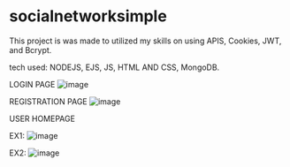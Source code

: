 # socialnetworksimple

This project is was made to utilized my skills on using APIS, Cookies, JWT, and Bcrypt.

tech used: NODEJS, EJS, JS, HTML AND CSS, MongoDB.

LOGIN PAGE
![image](https://user-images.githubusercontent.com/73566770/163292442-f71c7b50-91d6-413d-9783-7553203174d7.png)

REGISTRATION PAGE
![image](https://user-images.githubusercontent.com/73566770/163292462-ce758f8c-f4c7-4547-8c66-e986cc7df1dc.png)

USER HOMEPAGE

EX1:
![image](https://user-images.githubusercontent.com/73566770/163292512-28a050ed-61d8-4521-bcc2-adbd2f1a7870.png)

EX2:
![image](https://user-images.githubusercontent.com/73566770/163292553-55a86a12-c9b3-48d2-9bc7-ad6b35dc7996.png)


